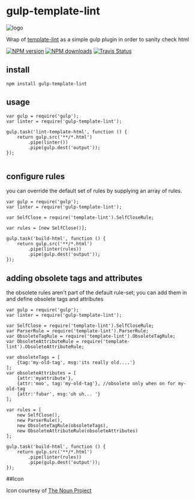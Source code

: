 # gulp-template-lint
![logo](https://d30y9cdsu7xlg0.cloudfront.net/png/30843-200.png)

Wrap of [template-lint](https://github.com/MeirionHughes/template-lint) as a simple gulp plugin in order to sanity check html

[![NPM version][npm-image]][npm-url]
[![NPM downloads][npm-downloads]][npm-url]
[![Travis Status][travis-image]][travis-url]

## install
```
npm install gulp-template-lint
```

## usage

```
var gulp = require('gulp');
var linter = require('gulp-template-lint');

gulp.task('lint-template-html', function () {
    return gulp.src('**/*.html')
        .pipe(linter())
        .pipe(gulp.dest('output'));
});
 
```

## configure rules

you can override the default set of rules by supplying an array of rules.

```
var gulp = require('gulp');
var linter = require('gulp-template-lint');

var SelfClose = require('template-lint').SelfCloseRule;

var rules = [new SelfClose()];

gulp.task('build-html', function () {
    return gulp.src('**/*.html')
        .pipe(linter(rules))
        .pipe(gulp.dest('output'));
});
```

## adding obsolete tags and attributes

the obsolete rules aren't part of the default rule-set; 
you can add them in and define obsolete tags and attributes

```
var gulp = require('gulp');
var linter = require('gulp-template-lint');

var SelfClose = require('template-lint').SelfCloseRule;
var ParserRule = require('template-lint').ParserRule;
var ObsoleteTagRule = require('template-lint').ObsoleteTagRule;
var ObsoleteAttributeRule = require('template-lint').ObsoleteAttributeRule;

var obsoleteTags = [
    {tag:'my-old-tag', msg:'its really old....'}
];
var obsoleteAttributes = [
    {attr:'myattribute'}, 
    {attr:'moo', tag:'my-old-tag'}, //obsolete only when on for my-old-tag 
    {attr:'fubar', msg:'uh uh... '}
];

var rules = [
    new SelfClose(),
    new ParserRule(),
    new ObsoleteTagRule(obsoleteTags), 
    new ObsoleteAttributeRule(obsoleteAttributes)
];

gulp.task('build-html', function () {
    return gulp.src('**/*.html')
        .pipe(linter(rules))
        .pipe(gulp.dest('output'));
});
```

##Icon

Icon courtesy of [The Noun Project](https://thenounproject.com/)

[npm-url]: https://npmjs.org/package/gulp-template-lint
[npm-image]: http://img.shields.io/npm/v/gulp-template-lint.svg

[npm-url]: https://npmjs.org/package/gulp-template-lint
[npm-image]: http://img.shields.io/npm/v/gulp-template-lint.svg
[npm-downloads]: http://img.shields.io/npm/dm/gulp-template-lint.svg
[travis-url]: https://travis-ci.org/MeirionHughes/gulp-template-lint
[travis-image]: https://img.shields.io/travis/MeirionHughes/gulp-template-lint/master.svg
